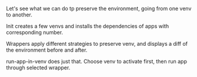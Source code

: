 Let's see what we can do tp preserve the environment, going from one venv to another.

Init creates a few venvs and installs the dependencies of apps with corresponding number.

Wrappers apply different strategies to preserve venv, and displays a diff of the environment before and after.

run-app-in-venv does just that. Choose venv to activate first, then run app through selected wrapper.